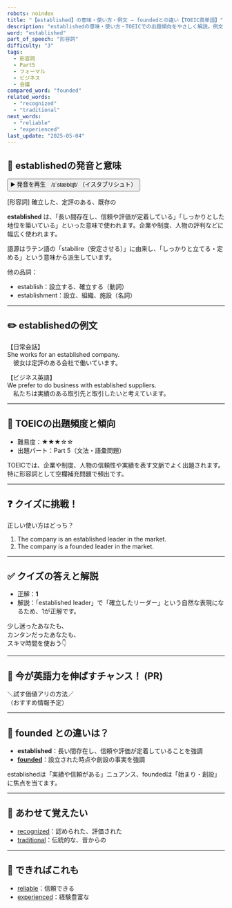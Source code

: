 ```yaml
---
robots: noindex
title: "【established】の意味・使い方・例文 ― foundedとの違い【TOEIC英単語】"
description: "establishedの意味・使い方・TOEICでの出題傾向をやさしく解説。例文・クイズ付きでfoundedとの違いもわかりやすく学べます。"
word: "established"
part_of_speech: "形容詞"
difficulty: "3"
tags:
  - 形容詞
  - Part5
  - フォーマル
  - ビジネス
  - 会議
compared_word: "founded"
related_words:
  - "recognized"
  - "traditional"
next_words:
  - "reliable"
  - "experienced"
last_update: "2025-05-04"
---
```


## 🔰 establishedの発音と意味

<button class="play-audio" onclick="playTTS('established')">
  <span class="play-audio-main">
    ▶️ 発音を再生　/ɪˈstæblɪʃt/
  </span>
  <span class="play-audio-sub">
    （イスタブリシュト）
  </span>
</button>

[形容詞] 確立した、定評のある、既存の

**established** は、「長い間存在し、信頼や評価が定着している」「しっかりとした地位を築いている」といった意味で使われます。企業や制度、人物の評判などに幅広く使われます。

語源はラテン語の「stabilire（安定させる）」に由来し、「しっかりと立てる・定める」という意味から派生しています。

他の品詞：  
- establish：設立する、確立する（動詞）
- establishment：設立、組織、施設（名詞）

---

## ✏️ establishedの例文

【日常会話】  
She works for an established company.  
　彼女は定評のある会社で働いています。

【ビジネス英語】  
We prefer to do business with established suppliers.  
　私たちは実績のある取引先と取引したいと考えています。

---

## 🎯 TOEICの出題頻度と傾向

- 難易度：★★★☆☆
- 出題パート：Part 5（文法・語彙問題）

TOEICでは、企業や制度、人物の信頼性や実績を表す文脈でよく出題されます。特に形容詞として空欄補充問題で頻出です。

---

## ❓ クイズに挑戦！

正しい使い方はどっち？

1. The company is an established leader in the market.  
2. The company is a founded leader in the market.

---

## ✅ クイズの答えと解説

- 正解：**1**
- 解説：「established leader」で「確立したリーダー」という自然な表現になるため、1が正解です。

少し迷ったあなたも、  
カンタンだったあなたも、  
スキマ時間を使おう👇️

---

## 🚀 今が英語力を伸ばすチャンス！ (PR)

<div class="info-center">
＼試す価値アリの方法／<br>  
（おすすめ情報予定）
</div>

---

## 🤔  founded との違いは？

- **established**：長い間存在し、信頼や評価が定着していることを強調
- **[founded](/word/founded)**：設立された時点や創設の事実を強調

establishedは「実績や信頼がある」ニュアンス、foundedは「始まり・創設」に焦点を当てます。

---

## 🧩 あわせて覚えたい

- [recognized](/word/recognized)：認められた、評価された
- [traditional](/word/traditional)：伝統的な、昔からの

---

## 📖 できればこれも

- [reliable](/word/reliable)：信頼できる
- [experienced](/word/experienced)：経験豊富な

<!-- cvid: aid17_bid19 -->
